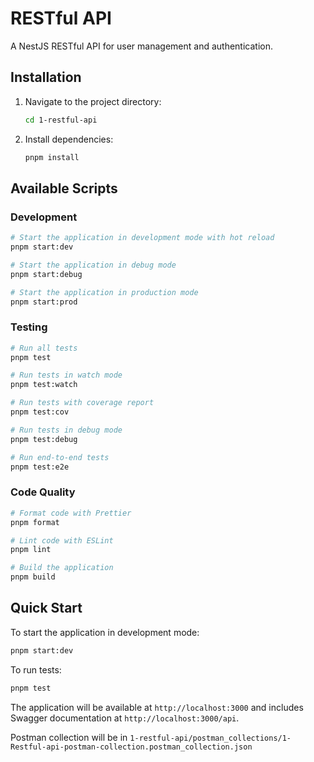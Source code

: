 # RESTful API

A NestJS RESTful API for user management and authentication.

## Installation

1. Navigate to the project directory:
   ```bash
   cd 1-restful-api
   ```

2. Install dependencies:
   ```bash
   pnpm install
   ```

## Available Scripts

### Development

```bash
# Start the application in development mode with hot reload
pnpm start:dev

# Start the application in debug mode
pnpm start:debug

# Start the application in production mode
pnpm start:prod
```

### Testing

```bash
# Run all tests
pnpm test

# Run tests in watch mode
pnpm test:watch

# Run tests with coverage report
pnpm test:cov

# Run tests in debug mode
pnpm test:debug

# Run end-to-end tests
pnpm test:e2e

```

### Code Quality

```bash
# Format code with Prettier
pnpm format

# Lint code with ESLint
pnpm lint

# Build the application
pnpm build
```

## Quick Start

To start the application in development mode:
```bash
pnpm start:dev
```

To run tests:
```bash
pnpm test
```

The application will be available at `http://localhost:3000` and includes Swagger documentation at `http://localhost:3000/api`.

Postman collection will be in `1-restful-api/postman_collections/1-Restful-api-postman-collection.postman_collection.json`
